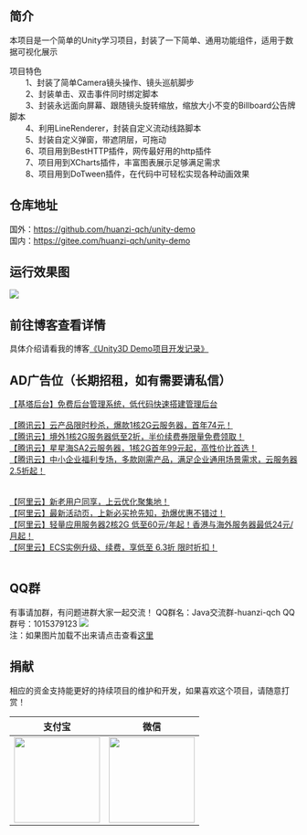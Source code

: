 ## 简介<br/> 
本项目是一个简单的Unity学习项目，封装了一下简单、通用功能组件，适用于数据可视化展示<br/> 

项目特色<br/> 
　　1、封装了简单Camera镜头操作、镜头巡航脚步<br/> 
　　2、封装单击、双击事件同时绑定脚本<br/> 
　　3、封装永远面向屏幕、跟随镜头旋转缩放，缩放大小不变的Billboard公告牌脚本<br/> 
　　4、利用LineRenderer，封装自定义流动线路脚本<br/> 
　　5、封装自定义弹窗，带遮阴层，可拖动<br/> 
　　6、项目用到BestHTTP插件，网传最好用的http插件<br/> 
　　7、项目用到XCharts插件，丰富图表展示足够满足需求<br/> 
　　8、项目用到DoTween插件，在代码中可轻松实现各种动画效果<br/> 

## 仓库地址<br/> 
国外：https://github.com/huanzi-qch/unity-demo<br/> 
国内：https://gitee.com/huanzi-qch/unity-demo<br/> 

## 运行效果图<br/> 
![](https://huanzi-qch.gitee.io/file-server/images/unity-3d-demo.png) 

## 前往博客查看详情<br/> 
具体介绍请看我的博客[《Unity3D Demo项目开发记录》](https://www.cnblogs.com/huanzi-qch/p/13307080.html)<br/> 

## AD广告位（长期招租，如有需要请私信）<br/> 
[【基塔后台】免费后台管理系统，低代码快速搭建管理后台](https://www.jeata.com/?hmsr=promotion&hmpl=huanzi-qch) <br/>
<br/>
[【腾讯云】云产品限时秒杀，爆款1核2G云服务器，首年74元！](https://cloud.tencent.com/act/cps/redirect?redirect=1077&cps_key=e1c9db729edccd479fc902634492bf53&from=console) <br/>
[【腾讯云】境外1核2G服务器低至2折，半价续费券限量免费领取！](https://cloud.tencent.com/act/cps/redirect?redirect=1068&cps_key=e1c9db729edccd479fc902634492bf53&from=console) <br/>
[【腾讯云】星星海SA2云服务器，1核2G首年99元起，高性价比首选！](https://cloud.tencent.com/act/cps/redirect?redirect=1063&cps_key=e1c9db729edccd479fc902634492bf53&from=console) <br/>
[【腾讯云】中小企业福利专场，多款刚需产品，满足企业通用场景需求，云服务器2.5折起！](https://cloud.tencent.com/act/cps/redirect?redirect=1060&cps_key=e1c9db729edccd479fc902634492bf53&from=console) <br/>  
<br/>
[【阿里云】新老用户同享，上云优化聚集地！](https://promotion.aliyun.com/ntms/act/ambassador/sharetouser.html?userCode=ckkryd9h&utm_source=ckkryd9h) <br/>
[【阿里云】最新活动页，上新必买抢先知，劲爆优惠不错过！](https://www.aliyun.com/activity?userCode=ckkryd9h) <br/>
[【阿里云】轻量应用服务器2核2G 低至60元/年起！香港与海外服务器最低24元/月起！](https://www.aliyun.com/daily-act/ecs/activity_selection?userCode=ckkryd9h) <br/>
[【阿里云】ECS实例升级、续费，享低至 6.3折 限时折扣！](https://www.aliyun.com/daily-act/ecs/care?userCode=ckkryd9h) <br/>
<br/>

## QQ群<br/>
有事请加群，有问题进群大家一起交流！
QQ群名：Java交流群-huanzi-qch
QQ群号：1015379123
![](https://huanzi-qch.gitee.io/file-server/images/qq.png) 
<br/>注：如果图片加载不出来请点击查看[这里](https://huanzi-qch.gitee.io/file-server/images/qq.png)

## 捐献<br/>
相应的资金支持能更好的持续项目的维护和开发，如果喜欢这个项目，请随意打赏！

| 支付宝 | 微信 |
|  ----  | ----  |
| <img src="http://huanzi-qch.gitee.io/file-server/images/zhifubao.png"  width="150"> | <img src="http://huanzi-qch.gitee.io/file-server/images/weixin.png" width="150"> |

